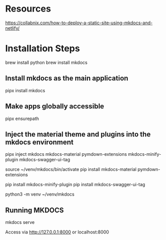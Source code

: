 # Resources
https://collabnix.com/how-to-deploy-a-static-site-using-mkdocs-and-netlify/

# Installation Steps
brew install python
brew install mkdocs

## Install mkdocs as the main application
pipx install mkdocs
## Make apps globally accessible
pipx ensurepath

## Inject the material theme and plugins into the mkdocs environment
pipx inject mkdocs mkdocs-material pymdown-extensions mkdocs-minify-plugin mkdocs-swagger-ui-tag


source ~/venv/mkdocs/bin/activate
pip install mkdocs-material pymdown-extensions

pip install mkdocs-minify-plugin
pip install mkdocs-swagger-ui-tag

python3 -m venv ~/venv/mkdocs

## Running MKDOCS
mkdocs serve

Access via http://127.0.0.1:8000 or localhost:8000
